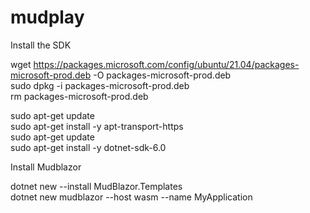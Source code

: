 # mudplay

Install the SDK

wget https://packages.microsoft.com/config/ubuntu/21.04/packages-microsoft-prod.deb -O packages-microsoft-prod.deb  
sudo dpkg -i packages-microsoft-prod.deb  
rm packages-microsoft-prod.deb  

sudo apt-get update  
sudo apt-get install -y apt-transport-https  
sudo apt-get update  
sudo apt-get install -y dotnet-sdk-6.0  

Install Mudblazor

dotnet new --install MudBlazor.Templates  
dotnet new mudblazor --host wasm --name MyApplication  